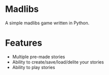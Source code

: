 # Madlibs
A simple madlibs game written in Python.

# Features
- Multiple pre-made stories
- Ability to create/save/load/delite your stories
- Ability to play stories
